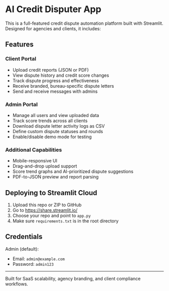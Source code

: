 
# AI Credit Disputer App

This is a full-featured credit dispute automation platform built with Streamlit. Designed for agencies and clients, it includes:

## Features

### Client Portal
- Upload credit reports (JSON or PDF)
- View dispute history and credit score changes
- Track dispute progress and effectiveness
- Receive branded, bureau-specific dispute letters
- Send and receive messages with admins

### Admin Portal
- Manage all users and view uploaded data
- Track score trends across all clients
- Download dispute letter activity logs as CSV
- Define custom dispute statuses and rounds
- Enable/disable demo mode for testing

### Additional Capabilities
- Mobile-responsive UI
- Drag-and-drop upload support
- Score trend graphs and AI-prioritized dispute suggestions
- PDF-to-JSON preview and report parsing

## Deploying to Streamlit Cloud

1. Upload this repo or ZIP to GitHub
2. Go to https://share.streamlit.io/
3. Choose your repo and point to `app.py`
4. Make sure `requirements.txt` is in the root directory

## Credentials

Admin (default):
- Email: `admin@example.com`
- Password: `admin123`

---

Built for SaaS scalability, agency branding, and client compliance workflows.
